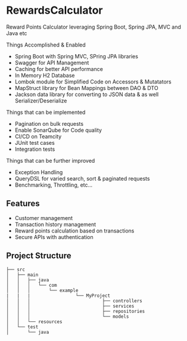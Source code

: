 # RewardsCalculator
Reward Points Calculator leveraging Spring Boot, Spring JPA, MVC and Java etc

Things Accomplished & Enabled

* Spring Boot with Spring MVC, SPring JPA libraries
* Swagger for API Management
* Caching for better API performance
* In Memory H2 Database
* Lombok module for Simplified Code on Accessors & Mutatators
* MapStruct library for Bean Mappings between DAO & DTO
* Jackson data library for converting to JSON data & as well Serializer/Deserialize


Things that can be implemented

* Pagination on bulk requests
* Enable SonarQube for Code quality
* CI/CD on Teamcity
* JUnit test cases
* Integration tests  


Things that can be further improved

* Exception Handling
* QueryDSL for varied search, sort & paginated requests 
* Benchmarking, Throttling, etc...

## Features
- Customer management
- Transaction history management
- Reward points calculation based on transactions
- Secure APIs with authentication

## Project Structure
```plaintext
├── src
│   ├── main
│   │   ├── java
│   │   │   └── com
│   │   │       └── example
|   |   |                 └── MyProject
│   │   │                           ├── controllers
│   │   │                           ├── services
│   │   │                           ├── repositories
│   │   │                           └── models
│   │   └── resources
│   └── test
│       └── java
